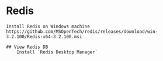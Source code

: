# Redis

    Install Redis on Windows machine https://github.com/MSOpenTech/redis/releases/download/win-3.2.100/Redis-x64-3.2.100.msi

    ## View Redis DB
        Install `Redis Desktop Manager`